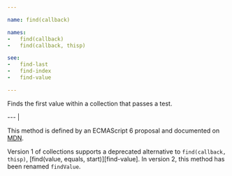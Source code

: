 ```yaml
---

name: find(callback)

names:
-   find(callback)
-   find(callback, thisp)

see:
-   find-last
-   find-index
-   find-value

---
```


Finds the first value within a collection that passes a test.

--- |

This method is defined by an ECMAScript 6 proposal and documented on [MDN][].

Version 1 of collections supports a deprecated alternative to `find(callback,
thisp)`, [find(value, equals, start)][find-value].
In version 2, this method has been renamed `findValue`.

[MDN]: https://developer.mozilla.org/en-US/docs/Web/JavaScript/Reference/Global_Objects/Array/find

